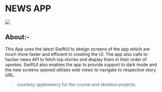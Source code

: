 #  NEWS APP

![](NewsApp.gif)

## About:-

This App uses the latest SwiftUI to design screens of the app which are much more faster and efficient in creating the UI. The app also calls to hacker news API to fetch top stories and display them in their order of upvotes. SwiftUI also enables the app to provide support to dark mode and the new screens opened utilizes web views to navigate to respective story URL.


> courtesy appbrewery for the course and skeleton projects.
